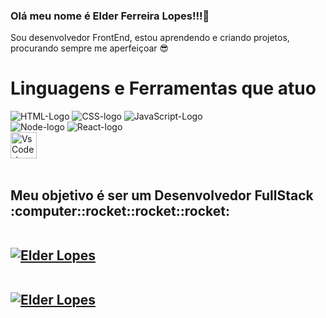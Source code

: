 ### Olá meu nome é Elder Ferreira Lopes!!!:wave:

Sou desenvolvedor FrontEnd,  estou aprendendo e criando projetos, procurando sempre me aperfeiçoar :sunglasses:
<br>
<h1>Linguagens e  Ferramentas que atuo</h1>
<div>
<img  src= "https://img.shields.io/badge/HTML5-E34F26?style=for-the-badge&logo=html5&logoColor=white" alt="HTML-Logo"/> <img src="https://img.shields.io/badge/CSS3-1572B6?style=for-the-badge&logo=css3&logoColor=white" alt="CSS-logo"/> <img src="https://img.shields.io/badge/JavaScript-323330?style=for-the-badge&logo=javascript&logoColor=F7DF1E" alt="JavaScript-Logo"/> </div>
  <div>
    <img src="https://img.shields.io/badge/Node.js-43853D?style=for-the-badge&logo=node.js&logoColor=white" alt="Node-logo"/>
    <img src="https://img.shields.io/badge/React-20232A?style=for-the-badge&logo=react&logoColor=61DAFB" alt="React-logo"/>
  </div>
    <img height="42" src="https://images-wixmp-ed30a86b8c4ca887773594c2.wixmp.com/f/217d5ea0-623d-40b1-9b31-027b904a5f15/ddjrgww-846ce429-3b0d-4ad8-bf6d-ac52dfe48201.png?token=eyJ0eXAiOiJKV1QiLCJhbGciOiJIUzI1NiJ9.eyJzdWIiOiJ1cm46YXBwOjdlMGQxODg5ODIyNjQzNzNhNWYwZDQxNWVhMGQyNmUwIiwiaXNzIjoidXJuOmFwcDo3ZTBkMTg4OTgyMjY0MzczYTVmMGQ0MTVlYTBkMjZlMCIsIm9iaiI6W1t7InBhdGgiOiJcL2ZcLzIxN2Q1ZWEwLTYyM2QtNDBiMS05YjMxLTAyN2I5MDRhNWYxNVwvZGRqcmd3dy04NDZjZTQyOS0zYjBkLTRhZDgtYmY2ZC1hYzUyZGZlNDgyMDEucG5nIn1dXSwiYXVkIjpbInVybjpzZXJ2aWNlOmZpbGUuZG93bmxvYWQiXX0.G0SE64OMLNEGI8vXb21JRl13RMfER1VP8Kh2Ig3oJaQ" alt= "VsCode-logo"/>
<br>
<br>
<h2>Meu objetivo é ser um Desenvolvedor FullStack :computer::rocket::rocket::rocket:
<br>
<br>

[![Elder Lopes](https://github-readme-stats.vercel.app/api?username=ElderLopes&theme=tokyonight)](https://github.com/ElderLopes/) 
<br>
<br>

[![Elder Lopes](https://github-readme-stats.vercel.app/api/top-langs/?username=ElderLopes&hide=html&layout=compact&theme=tokyonight)](https://github.com/ElderLopes/)

